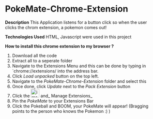 # PokeMate-Chrome-Extension

**Description**
This Application listens for a button click so when the user clicks the chrom extension, a pokemon comes out!

**Technologies Used**
HTML, Javascript were used in this project

**How to install this chrome extension to my browser ?**
1. Download all the code
2. Extract all to a seperate folder
3. Navigate to the Extensions Menu and this can be done by typing in `chrome://extensions/ into the address bar.
4. Click _Load unpacked_ button on the top left.
5. Navigate to the _PokeMate-Chrome-Extension_ folder and select this
6. Once done, click _Update_ next to the _Pack Extension_ button
7. Click the <img width="28" alt="image" src="https://user-images.githubusercontent.com/94873627/176554165-7878d8b2-d70d-4b92-be05-4131a62107d3.png"> and_ Manage Extensions_
8. Pin the _PokeMate_ to your Extensions Bar
9. Click the Pokeball and BOOM, your PokeMate will appear! (Bragging points to the person who knows the Pokemon :) )
